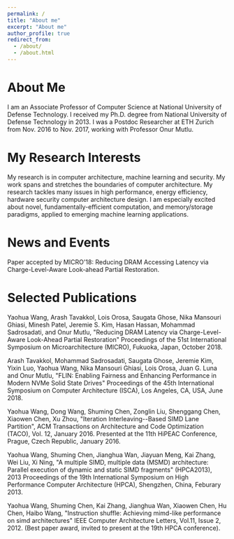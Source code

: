 ```yaml
---
permalink: /
title: "About me"
excerpt: "About me"
author_profile: true
redirect_from: 
  - /about/
  - /about.html
---
```




About Me 
========
I am an Associate Professor of Computer Science at National University of Defense Technology. I received my Ph.D. degree from National University of Defense Technology in 2013. I was a Postdoc Researcher at ETH Zurich from Nov. 2016 to Nov. 2017, working with Professor Onur Mutlu.


My Research Interests
=======
My research is in computer architecture, machine learning and security. My work spans and stretches the boundaries of computer architecture. My research tackles many issues in high performance, energy efficiency, hardware security computer architecture design. I am especially excited about novel, fundamentally-efficient computation, and memory/storage paradigms, applied to emerging machine learning applications.

News and Events
=========
Paper accepted by MICRO'18: Reducing DRAM Accessing Latency via Charge-Level-Aware Look-ahead Partial Restoration.

Selected Publications
==========

Yaohua Wang, Arash Tavakkol, Lois Orosa, Saugata Ghose, Nika Mansouri Ghiasi, Minesh Patel, Jeremie S. Kim, Hasan Hassan, Mohammad Sadrosadati, and Onur Mutlu,
"Reducing DRAM Latency via Charge-Level-Aware Look-Ahead Partial Restoration"
Proceedings of the 51st International Symposium on Microarchitecture (MICRO), Fukuoka, Japan, October 2018. 

Arash Tavakkol, Mohammad Sadrosadati, Saugata Ghose, Jeremie Kim, Yixin Luo, Yaohua Wang, Nika Mansouri Ghiasi, Lois Orosa, Juan G. Luna and Onur Mutlu,
"FLIN: Enabling Fairness and Enhancing Performance in Modern NVMe Solid State Drives"
Proceedings of the 45th International Symposium on Computer Architecture (ISCA), Los Angeles, CA, USA, June 2018. 

Yaohua Wang, Dong Wang, Shuming Chen, Zonglin Liu, Shenggang Chen, Xiaowen Chen, Xu Zhou, "Iteration Interleaving--Based SIMD Lane Partition", ACM Transactions on Architecture and Code Optimization (TACO), Vol. 12, January 2016. Presented at the 11th HiPEAC Conference, Prague, Czech Republic, January 2016. 

Yaohua Wang, Shuming Chen, Jianghua Wan, Jiayuan Meng, Kai Zhang, Wei Liu, Xi Ning, "A multiple SIMD, multiple data (MSMD) architecture: Parallel execution of dynamic and static SIMD fragments"  (HPCA2013), 2013 Proceedings of the 19th International Symposium on High Performance Computer Architecture (HPCA), Shengzhen, China, Feburary 2013.

Yaohua Wang, Shuming Chen, Kai Zhang, Jianghua Wan, Xiaowen Chen, Hu Chen, Haibo Wang,
"Instruction shuffle: Achieving mimd-like performance on simd architectures" IEEE Computer Architecture Letters, Vol.11, Issue 2, 2012. (Best paper award, invited to present at the 19th HPCA conference).


